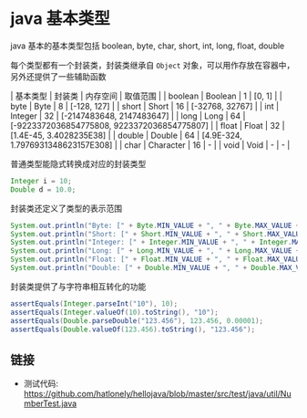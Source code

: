 # java 基本类型

java 基本的基本类型包括 boolean, byte, char, short, int, long, float, double

每个类型都有一个封装类，封装类继承自 `Object` 对象，可以用作存放在容器中，另外还提供了一些辅助函数

| 基本类型 | 封装类    | 内存空间 | 取值范围                                    |
| boolean  | Boolean   | 1        | [0, 1]                                      |
| byte     | Byte      | 8        | [-128, 127]                                 |
| short    | Short     | 16       | [-32768, 32767]                             |
| int      | Integer   | 32       | [-2147483648, 2147483647]                   |
| long     | Long      | 64       | [-9223372036854775808, 9223372036854775807] |
| float    | Float     | 32       | [1.4E-45, 3.4028235E38]                     |
| double   | Double    | 64       | [4.9E-324, 1.7976931348623157E308]          |
| char     | Character | 16       | -                                           |
| void     | Void      | -        | -                                           |

普通类型能隐式转换成对应的封装类型

``` java
Integer i = 10;
Double d = 10.0;
```

封装类还定义了类型的表示范围

``` java
System.out.println("Byte: [" + Byte.MIN_VALUE + ", " + Byte.MAX_VALUE + "]");
System.out.println("Short: [" + Short.MIN_VALUE + ", " + Short.MAX_VALUE + "]");
System.out.println("Integer: [" + Integer.MIN_VALUE + ", " + Integer.MAX_VALUE + "]");
System.out.println("Long: [" + Long.MIN_VALUE + ", " + Long.MAX_VALUE + "]");
System.out.println("Float: [" + Float.MIN_VALUE + ", " + Float.MAX_VALUE + "]");
System.out.println("Double: [" + Double.MIN_VALUE + ", " + Double.MAX_VALUE + "]");
```

封装类提供了与字符串相互转化的功能

``` java
assertEquals(Integer.parseInt("10"), 10);
assertEquals(Integer.valueOf(10).toString(), "10");
assertEquals(Double.parseDouble("123.456"), 123.456, 0.00001);
assertEquals(Double.valueOf(123.456).toString(), "123.456");
```

## 链接

- 测试代码: <https://github.com/hatlonely/hellojava/blob/master/src/test/java/util/NumberTest.java>
